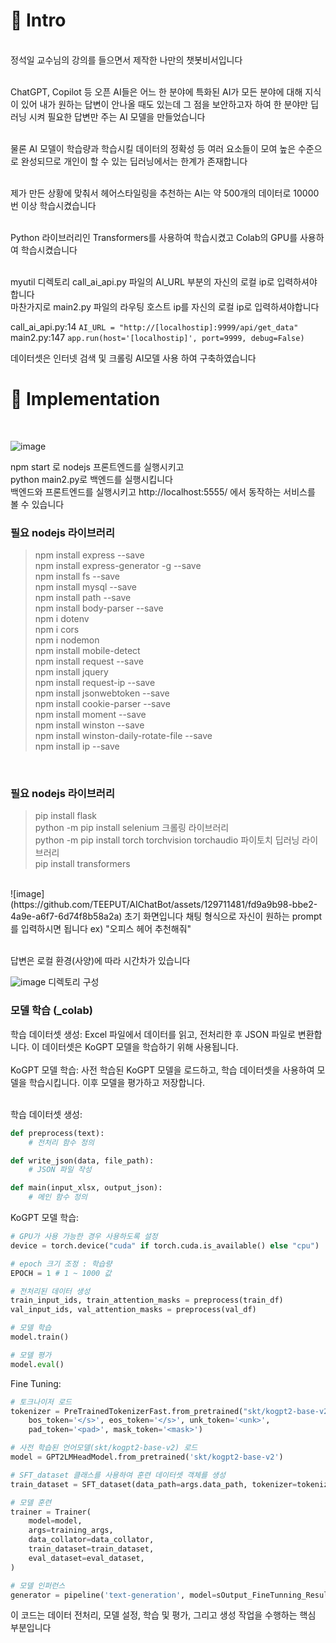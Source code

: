 <h1>📌 Intro</h1><br>
정석일 교수님의 강의를 들으면서 제작한 나만의 챗봇비서입니다 <br><br>

ChatGPT, Copilot 등 오픈 AI들은 어느 한 분야에 특화된 AI가 모든 분야에 대해 지식이 있어 내가 원하는 답변이 안나올 때도 있는데 그 점을 보안하고자 하여 한 분야만 딥러닝 시켜 필요한 답변만 주는 AI 모델을 만들었습니다 <br><br>

물론 AI 모델이 학습량과 학습시킬 데이터의 정확성 등 여러 요소들이 모여 높은 수준으로 완성되므로 개인이 할 수 있는 딥러닝에서는 한계가 존재합니다 <br><br>

제가 만든 상황에 맞춰서 헤어스타일링을 추천하는 AI는 약 500개의 데이터로 10000번 이상 학습시켰습니다 <br><br>

Python 라이브러리인 Transformers를 사용하여 학습시켰고 Colab의 GPU를 사용하여 학습시켰습니다 <br><br>

myutil 디렉토리 call_ai_api.py 파일의 AI_URL 부분의 자신의 로컬 ip로 입력하셔야 합니다 <br>
마찬가지로 main2.py 파일의 라우팅 호스트 ip를 자신의 로컬 ip로 입력하셔야합니다

call_ai_api.py:14 ```AI_URL = "http://[localhostip]:9999/api/get_data"```<br>
main2.py:147 ```app.run(host='[localhostip]', port=9999, debug=False)```

데이터셋은 인터넷 검색 및 크롤링 AI모델 사용 하여 구축하였습니다

<h1>📌 Implementation</h1><br>

![image](https://github.com/TEEPUT/AIChatBot/assets/129711481/79d1a052-4e38-4916-9abc-53edced17fb2)


npm start 로 nodejs 프론트엔드를 실행시키고<br>
python main2.py로 백엔드를 실행시킵니다<br>
백엔드와 프론트엔드를 실행시키고 http://localhost:5555/ 에서 동작하는 서비스를 볼 수 있습니다 <br>

<h3>필요 nodejs 라이브러리</h3>

>npm install express --save <br>
>npm install express-generator -g --save <br>
>npm install fs --save <br>
>npm install mysql --save <br>
>npm install path --save <br>
>npm install body-parser --save <br>
>npm i dotenv <br>
>npm i cors <br>
>npm i nodemon <br>
>npm install mobile-detect <br>
>npm install request --save <br>
>npm install jquery <br>
>npm install request-ip --save <br>
>npm install jsonwebtoken --save <br>
>npm install cookie-parser --save <br>
>npm install moment --save <br>
>npm install winston --save <br>
>npm install winston-daily-rotate-file --save <br>
>npm install ip --save <br>

<br>

<h3>필요 nodejs 라이브러리</h3>

>pip install flask <br>
>python -m pip install selenium 크롤링 라이브러리<br>
>python -m pip install torch torchvision torchaudio 파이토치 딥러닝 라이브러리<br>
>pip install transformers <br>

<br>
![image](https://github.com/TEEPUT/AIChatBot/assets/129711481/fd9a9b98-bbe2-4a9e-a6f7-6d74f8b58a2a)
초기 화면입니다 채팅 형식으로 자신이 원하는 prompt 를 입력하시면 됩니다 ex) "오피스 헤어 추천해줘"<br><br>

답변은 로컬 환경(사양)에 따라 시간차가 있습니다<br>

![image](https://github.com/TEEPUT/AIChatBot/assets/129711481/05d7b9d0-9285-491f-9f63-34063d34c632)
디렉토리 구성

<h3>모델 학습 (_colab)</h3>
학습 데이터셋 생성: Excel 파일에서 데이터를 읽고, 전처리한 후 JSON 파일로 변환합니다. 이 데이터셋은 KoGPT 모델을 학습하기 위해 사용됩니다. <br><br>
KoGPT 모델 학습: 사전 학습된 KoGPT 모델을 로드하고, 학습 데이터셋을 사용하여 모델을 학습시킵니다. 이후 모델을 평가하고 저장합니다.<br><br>

학습 데이터셋 생성:
```python
def preprocess(text):
    # 전처리 함수 정의

def write_json(data, file_path):
    # JSON 파일 작성

def main(input_xlsx, output_json):
    # 메인 함수 정의

```
KoGPT 모델 학습:
```python
# GPU가 사용 가능한 경우 사용하도록 설정
device = torch.device("cuda" if torch.cuda.is_available() else "cpu")

# epoch 크기 조정 : 학습량
EPOCH = 1 # 1 ~ 1000 값

# 전처리된 데이터 생성
train_input_ids, train_attention_masks = preprocess(train_df)
val_input_ids, val_attention_masks = preprocess(val_df)

# 모델 학습
model.train()

# 모델 평가
model.eval()
```
Fine Tuning:
```python
# 토크나이저 로드
tokenizer = PreTrainedTokenizerFast.from_pretrained("skt/kogpt2-base-v2",
    bos_token='</s>', eos_token='</s>', unk_token='<unk>',
    pad_token='<pad>', mask_token='<mask>')

# 사전 학습된 언어모델(skt/kogpt2-base-v2) 로드
model = GPT2LMHeadModel.from_pretrained('skt/kogpt2-base-v2')

# SFT_dataset 클래스를 사용하여 훈련 데이터셋 객체를 생성
train_dataset = SFT_dataset(data_path=args.data_path, tokenizer=tokenizer)

# 모델 훈련
trainer = Trainer(
    model=model,
    args=training_args,
    data_collator=data_collator,
    train_dataset=train_dataset,
    eval_dataset=eval_dataset,
)

# 모델 인퍼런스
generator = pipeline('text-generation', model=sOutput_FineTunning_Result_Directory, tokenizer=tokenizer)

```
이 코드는 데이터 전처리, 모델 설정, 학습 및 평가, 그리고 생성 작업을 수행하는 핵심 부분입니다<br><br>

